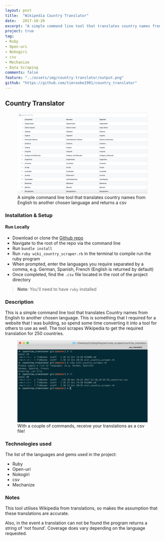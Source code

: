 ```yaml
---
layout: post
title:  "Wikipedia Country Translator"
date:   2017-10-20
excerpt: "A simple command line tool that translates country names from English to another chosen language"
project: true
tag:
- Ruby
- Open-uri
- Nokogiri
- csv
- Mechanize
- Data Scraping
comments: false
feature: "../assets/img/country-translator/output.png"
github: "https://github.com/timrooke1991/country_translator"
---
```


## Country Translator

<figure>
	<img src="../assets/img/country-translator/output.png">
	<figcaption>A simple command line tool that translates country names from English to another chosen language and returns a csv</figcaption>
</figure>

### [](https://github.com/timrooke1991/country_translator#setup)Installation & Setup

#### Run Locally

- Download or clone the [Github repo](https://github.com/timrooke1991/country_translator)
- Navigate to the root of the repo via the command line
- Run `bundle install`
- Run `ruby wiki_country_scraper.rb` in the terminal to compile run the ruby program
- When prompted, enter the languages you require separated by a comma, e.g. German, Spanish, French (English is returned by default)
- Once completed, find the `.csv` file located in the root of the project directory

> **Note**: You'll need to have `ruby` installed

### [](https://github.com/timrooke1991/country_translator#description)Description

This is a simple command line tool that translates Country names from English to another chosen language. This is something that I required for a website that I was building, so spend some time converting it into a tool for others to use as well. The tool scrapes Wikipedia to get the required translation for 250 countries.

<figure>
	<img src="../assets/img/country-translator/terminal.png">
	<figcaption>With a couple of commands, receive your translations as a csv file!</figcaption>
</figure>

### [](https://github.com/timrooke1991/country_translator#technologies-used)Technologies used

The list of the languages and gems used in the project:

- Ruby
- Open-uri
- Nokogiri
- csv
- Mechanize

### [](https://github.com/timrooke1991/country_translator#notes)Notes

This tool utilises Wikipedia from translations, so makes the assumption that these translations are accurate.

Also, in the event a translation can not be found the program returns a string of 'not found'. Coverage does vary depending on the language requested.
